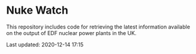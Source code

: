 # Nuke Watch

This repository includes code for retrieving the latest information available on the output of EDF nuclear power plants in the UK.

Last updated: 2020-12-14 17:15